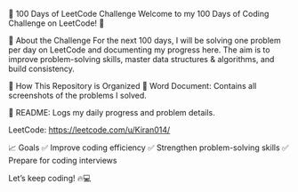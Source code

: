 🚀 100 Days of LeetCode Challenge
Welcome to my 100 Days of Coding Challenge on LeetCode! 🎯

📌 About the Challenge
For the next 100 days, I will be solving one problem per day on LeetCode and documenting my progress here. The aim is to improve problem-solving skills, master data structures & algorithms, and build consistency.

📜 How This Repository is Organized
📂 Word Document: Contains all screenshots of the problems I solved.

📝 README: Logs my daily progress and problem details.

LeetCode: https://leetcode.com/u/Kiran014/


📈 Goals
✅ Improve coding efficiency
✅ Strengthen problem-solving skills
✅ Prepare for coding interviews

Let’s keep coding! 🔥💻
